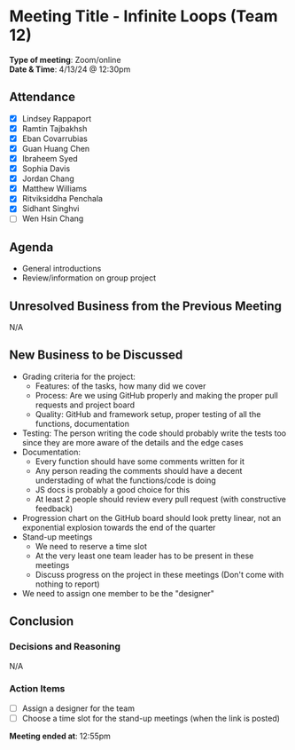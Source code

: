 # Meeting Title - Infinite Loops (Team 12)

**Type of meeting**: Zoom/online \
**Date & Time**: 4/13/24 @ 12:30pm

## Attendance

- [x] Lindsey Rappaport
- [x] Ramtin Tajbakhsh
- [x] Eban Covarrubias
- [x] Guan Huang Chen
- [x] Ibraheem Syed
- [x] Sophia Davis
- [x] Jordan Chang
- [x] Matthew Williams
- [x] Ritviksiddha Penchala
- [x] Sidhant Singhvi
- [ ] Wen Hsin Chang

## Agenda

- General introductions
- Review/information on group project

## Unresolved Business from the Previous Meeting

N/A

## New Business to be Discussed

- Grading criteria for the project:
  - Features: of the tasks, how many did we cover
  - Process: Are we using GitHub properly and making the proper pull requests and project board
  - Quality: GitHub and framework setup, proper testing of all the functions, documentation
- Testing: The person writing the code should probably write the tests too since they are more aware of the details and the edge cases
- Documentation:
  - Every function should have some comments written for it
  - Any person reading the comments should have a decent understading of what the functions/code is doing
  - JS docs is probably a good choice for this
  - At least 2 people should review every pull request (with constructive feedback)
- Progression chart on the GitHub board should look pretty linear, not an exponential explosion towards the end of the quarter
- Stand-up meetings
  - We need to reserve a time slot
  - At the very least one team leader has to be present in these meetings
  - Discuss progress on the project in these meetings (Don't come with nothing to report)
- We need to assign one member to be the "designer"

## Conclusion

### Decisions and Reasoning

N/A

### Action Items

- [ ] Assign a designer for the team
- [ ] Choose a time slot for the stand-up meetings (when the link is posted)

**Meeting ended at**: 12:55pm
